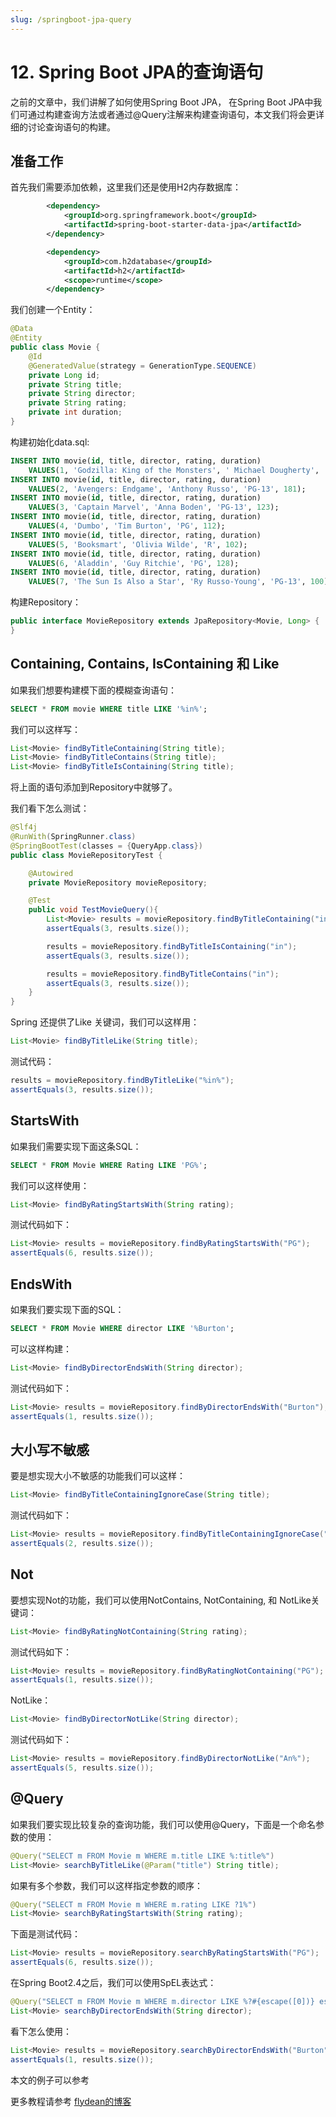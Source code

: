 ```yaml
---
slug: /springboot-jpa-query
---
```


# 12. Spring Boot JPA的查询语句

之前的文章中，我们讲解了如何使用Spring Boot JPA， 在Spring Boot JPA中我们可通过构建查询方法或者通过@Query注解来构建查询语句，本文我们将会更详细的讨论查询语句的构建。

## 准备工作

首先我们需要添加依赖，这里我们还是使用H2内存数据库：

~~~xml
        <dependency>
            <groupId>org.springframework.boot</groupId>
            <artifactId>spring-boot-starter-data-jpa</artifactId>
        </dependency>

        <dependency>
            <groupId>com.h2database</groupId>
            <artifactId>h2</artifactId>
            <scope>runtime</scope>
        </dependency>
~~~

我们创建一个Entity：

~~~java
@Data
@Entity
public class Movie {
    @Id
    @GeneratedValue(strategy = GenerationType.SEQUENCE)
    private Long id;
    private String title;
    private String director;
    private String rating;
    private int duration;
}
~~~

构建初始化data.sql:

~~~sql
INSERT INTO movie(id, title, director, rating, duration) 
    VALUES(1, 'Godzilla: King of the Monsters', ' Michael Dougherty', 'PG-13', 132);
INSERT INTO movie(id, title, director, rating, duration) 
    VALUES(2, 'Avengers: Endgame', 'Anthony Russo', 'PG-13', 181);
INSERT INTO movie(id, title, director, rating, duration) 
    VALUES(3, 'Captain Marvel', 'Anna Boden', 'PG-13', 123);
INSERT INTO movie(id, title, director, rating, duration) 
    VALUES(4, 'Dumbo', 'Tim Burton', 'PG', 112);
INSERT INTO movie(id, title, director, rating, duration) 
    VALUES(5, 'Booksmart', 'Olivia Wilde', 'R', 102);
INSERT INTO movie(id, title, director, rating, duration) 
    VALUES(6, 'Aladdin', 'Guy Ritchie', 'PG', 128);
INSERT INTO movie(id, title, director, rating, duration) 
    VALUES(7, 'The Sun Is Also a Star', 'Ry Russo-Young', 'PG-13', 100);
~~~

构建Repository：

~~~java
public interface MovieRepository extends JpaRepository<Movie, Long> {
}
~~~

## Containing, Contains, IsContaining 和 Like

如果我们想要构建模下面的模糊查询语句：

~~~sql
SELECT * FROM movie WHERE title LIKE '%in%';
~~~

我们可以这样写：

~~~java
List<Movie> findByTitleContaining(String title);
List<Movie> findByTitleContains(String title);
List<Movie> findByTitleIsContaining(String title);
~~~

将上面的语句添加到Repository中就够了。

我们看下怎么测试：

~~~java
@Slf4j
@RunWith(SpringRunner.class)
@SpringBootTest(classes = {QueryApp.class})
public class MovieRepositoryTest {

    @Autowired
    private MovieRepository movieRepository;

    @Test
    public void TestMovieQuery(){
        List<Movie> results = movieRepository.findByTitleContaining("in");
        assertEquals(3, results.size());

        results = movieRepository.findByTitleIsContaining("in");
        assertEquals(3, results.size());

        results = movieRepository.findByTitleContains("in");
        assertEquals(3, results.size());
    }
}
~~~

Spring 还提供了Like 关键词，我们可以这样用：

~~~java
List<Movie> findByTitleLike(String title);
~~~

测试代码：

~~~Java
results = movieRepository.findByTitleLike("%in%");
assertEquals(3, results.size());
~~~

## StartsWith

如果我们需要实现下面这条SQL：

~~~sql
SELECT * FROM Movie WHERE Rating LIKE 'PG%';
~~~

我们可以这样使用：
~~~java
List<Movie> findByRatingStartsWith(String rating);
~~~

测试代码如下：

~~~java
List<Movie> results = movieRepository.findByRatingStartsWith("PG");
assertEquals(6, results.size());
~~~

## EndsWith

如果我们要实现下面的SQL：

~~~sql
SELECT * FROM Movie WHERE director LIKE '%Burton';
~~~

可以这样构建：

~~~java
List<Movie> findByDirectorEndsWith(String director);
~~~

测试代码如下：

~~~java
List<Movie> results = movieRepository.findByDirectorEndsWith("Burton");
assertEquals(1, results.size());
~~~

## 大小写不敏感

要是想实现大小不敏感的功能我们可以这样：

~~~java
List<Movie> findByTitleContainingIgnoreCase(String title);
~~~

测试代码如下：

~~~java
List<Movie> results = movieRepository.findByTitleContainingIgnoreCase("the");
assertEquals(2, results.size());
~~~

## Not

要想实现Not的功能，我们可以使用NotContains, NotContaining, 和 NotLike关键词：

~~~java
List<Movie> findByRatingNotContaining(String rating);
~~~

测试代码如下：

~~~java
List<Movie> results = movieRepository.findByRatingNotContaining("PG");
assertEquals(1, results.size());
~~~

NotLike：

~~~java
List<Movie> findByDirectorNotLike(String director);
~~~

测试代码如下：

~~~java
List<Movie> results = movieRepository.findByDirectorNotLike("An%");
assertEquals(5, results.size());
~~~

## @Query

如果我们要实现比较复杂的查询功能，我们可以使用@Query，下面是一个命名参数的使用：

~~~java
@Query("SELECT m FROM Movie m WHERE m.title LIKE %:title%")
List<Movie> searchByTitleLike(@Param("title") String title);
~~~

如果有多个参数，我们可以这样指定参数的顺序：

~~~java
@Query("SELECT m FROM Movie m WHERE m.rating LIKE ?1%")
List<Movie> searchByRatingStartsWith(String rating);
~~~

下面是测试代码：

~~~java
List<Movie> results = movieRepository.searchByRatingStartsWith("PG");
assertEquals(6, results.size());
~~~

在Spring Boot2.4之后，我们可以使用SpEL表达式：

~~~java
@Query("SELECT m FROM Movie m WHERE m.director LIKE %?#{escape([0])} escape ?#{escapeCharacter()}")
List<Movie> searchByDirectorEndsWith(String director);
~~~

看下怎么使用：

~~~java
List<Movie> results = movieRepository.searchByDirectorEndsWith("Burton");
assertEquals(1, results.size());
~~~

本文的例子可以参考[](https://github.com/ddean2009/learn-springboot2/tree/master/springboot-query)

更多教程请参考 [flydean的博客](www.flydean.com)



